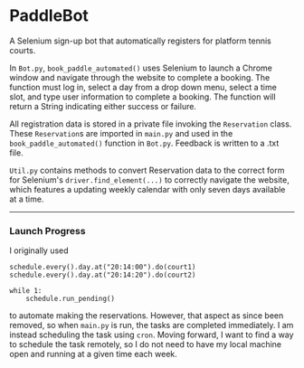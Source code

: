 # PaddleBot
 
A Selenium sign-up bot that automatically registers for platform tennis courts. 

In ```Bot.py```, ```book_paddle_automated()``` uses Selenium to launch a Chrome window and navigate through the website to complete a booking. The function must log in, select a day from a drop down menu, select a time slot, and type user information to complete a booking. The function will return a String indicating either success or failure.

All registration data is stored in a private file invoking the ```Reservation``` class. These ```Reservation```s are imported in ```main.py``` and used in the ```book_paddle_automated()``` function in ```Bot.py```. Feedback is written to a .txt file. 

```Util.py``` contains methods to convert Reservation data to the correct form for Selenium's ```driver.find_element(...)``` to correctly navigate the website, which features a updating weekly calendar with only seven days available at a time. 

------------------------

### Launch Progress

I originally used 

```
schedule.every().day.at("20:14:00").do(court1)
schedule.every().day.at("20:14:20").do(court2)

while 1:
    schedule.run_pending()
```

to automate making the reservations. However, that aspect as since been removed, so when ```main.py``` is run, the tasks are completed immediately. I am instead scheduling the task using ```cron```. Moving forward, I want to find a way to schedule the task remotely, so I do not need to have my local machine open and running at a given time each week. 
